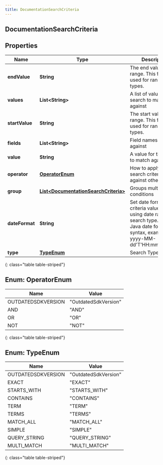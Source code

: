 ```yaml
---
title: DocumentationSearchCriteria
---
```


## DocumentationSearchCriteria

## Properties

| Name           | Type                                                                                               | Description                                                                                                                                          | Notes      |
| -------------- | -------------------------------------------------------------------------------------------------- | ---------------------------------------------------------------------------------------------------------------------------------------------------- | ---------- |
| **endValue**   | <!----><!---->**String**<!---->                                                                    | The end value of the range. This field is used for range search types.                                                                               | [optional] |
| **values**     | <!----><!---->**List&lt;String&gt;**<!---->                                                        | A list of values for the search to match against                                                                                                     | [optional] |
| **startValue** | <!----><!---->**String**<!---->                                                                    | The start value of the range. This field is used for range search types.                                                                             | [optional] |
| **fields**     | <!----><!---->**List&lt;String&gt;**<!---->                                                        | Field names to search against                                                                                                                        | [optional] |
| **value**      | <!----><!---->**String**<!---->                                                                    | A value for the search to match against                                                                                                              | [optional] |
| **operator**   | [**OperatorEnum**](#OperatorEnum)<!---->                                                           | How to apply this search criteria against other criteria                                                                                             | [optional] |
| **group**      | <!----><!---->[**List&lt;DocumentationSearchCriteria&gt;**](DocumentationSearchCriteria.md)<!----> | Groups multiple conditions                                                                                                                           | [optional] |
| **dateFormat** | <!----><!---->**String**<!---->                                                                    | Set date format for criteria values when using date range search type. Supports Java date format syntax, example yyyy-MM-dd&#39;T&#39;HH:mm:ss.SSSX. | [optional] |
| **type**       | [**TypeEnum**](#TypeEnum)<!---->                                                                   | Search Type                                                                                                                                          |            |

{: class="table table-striped"}

<a name="OperatorEnum"></a>

## Enum: OperatorEnum

| Name               | Value                          |
| ------------------ | ------------------------------ |
| OUTDATEDSDKVERSION | &quot;OutdatedSdkVersion&quot; |
| AND                | &quot;AND&quot;                |
| OR                 | &quot;OR&quot;                 |
| NOT                | &quot;NOT&quot;                |

{: class="table table-striped"}

<a name="TypeEnum"></a>

## Enum: TypeEnum

| Name               | Value                          |
| ------------------ | ------------------------------ |
| OUTDATEDSDKVERSION | &quot;OutdatedSdkVersion&quot; |
| EXACT              | &quot;EXACT&quot;              |
| STARTS_WITH        | &quot;STARTS_WITH&quot;        |
| CONTAINS           | &quot;CONTAINS&quot;           |
| TERM               | &quot;TERM&quot;               |
| TERMS              | &quot;TERMS&quot;              |
| MATCH_ALL          | &quot;MATCH_ALL&quot;          |
| SIMPLE             | &quot;SIMPLE&quot;             |
| QUERY_STRING       | &quot;QUERY_STRING&quot;       |
| MULTI_MATCH        | &quot;MULTI_MATCH&quot;        |

{: class="table table-striped"}
